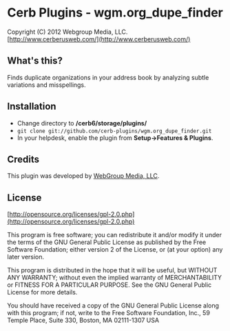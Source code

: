 Cerb Plugins - wgm.org_dupe_finder
===========================================
Copyright (C) 2012 Webgroup Media, LLC.  
[http://www.cerberusweb.com/](http://www.cerberusweb.com/)  

What's this?
------------
Finds duplicate organizations in your address book by analyzing subtle variations and misspellings.

Installation
------------
* Change directory to **/cerb6/storage/plugins/**
* `git clone git://github.com/cerb-plugins/wgm.org_dupe_finder.git`
* In your helpdesk, enable the plugin from **Setup->Features & Plugins**.

Credits
-------
This plugin was developed by [WebGroup Media, LLC](http://www.cerberusweb.com/).

License
-------

[http://opensource.org/licenses/gpl-2.0.php](http://opensource.org/licenses/gpl-2.0.php)  

This program is free software; you can redistribute it and/or modify it under the terms of the GNU General Public License as published by the Free Software Foundation; either version 2 of the License, or (at your option) any later version.

This program is distributed in the hope that it will be useful, but WITHOUT ANY WARRANTY; without even the implied warranty of MERCHANTABILITY or FITNESS FOR A PARTICULAR PURPOSE. See the GNU General Public License for more details.

You should have received a copy of the GNU General Public License along with this program; if not, write to the Free Software Foundation, Inc., 59 Temple Place, Suite 330, Boston, MA 02111-1307 USA
